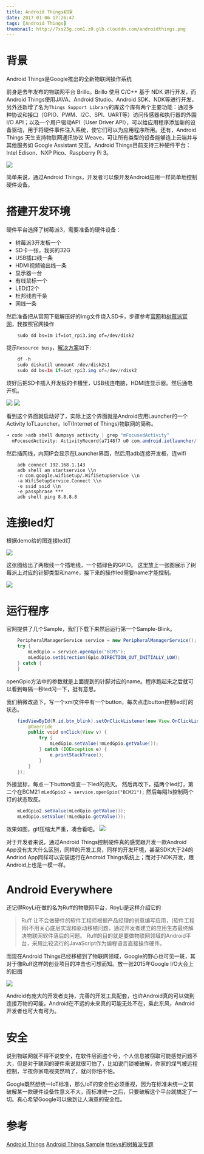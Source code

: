 ```yaml
---
title: Android Things初探
date: 2017-01-06 17:26:47
tags: [Android Things]
thumbnail: http://7xs23g.com1.z0.glb.clouddn.com/androidthings.png
---
```


# 背景

Android Things是Google推出的全新物联网操作系统
<!-- more -->
前身是去年发布的物联网平台 Brillo。Brillo 使用 C/C++ 基于 NDK 进行开发，而Android Things使用JAVA、Android Studio、Android SDK、NDK等进行开发，另外还新增了名为``Things Support Library``的库这个库有两个主要功能：通过多种协议和接口（GPIO、PWM、I2C、SPI、UART等）访问传感器和执行器的外围I/O API；以及一个用户驱动API（User Driver API），可以给应用程序添加新的设备驱动，用于将硬件事件注入系统，使它们可以为应用程序所用。还有，Android Things 天生支持物联网通讯协议 Weave，可让所有类型的设备能够连上云端并与其他服务如 Google Assistant 交互。Android Things目前支持三种硬件平台：Intel Edison、NXP Pico、Raspberry Pi 3。

![](http://7xs23g.com1.z0.glb.clouddn.com/things0.png)

简单来说，通过Android Things，开发者可以像开发Android应用一样简单地控制硬件设备。

# 搭建开发环境

硬件平台选择了树莓派3，需要准备的硬件设备：
 - 树莓派3开发板一个
 - SD卡一张，我买的32G
 - USB插口线一条
 - HDMI视频输出线一条
 - 显示器一台
 - 有线鼠标一个
 - LED灯2个
 - 杜邦线若干条
 - 网线一条

然后准备把从官网下载解压好的img文件烧入SD卡，步骤参考[官网](https://developer.android.com/things/hardware/developer-kits.html)和[树莓派官网](https://www.raspberrypi.org/documentation/installation/installing-images/mac.md)，我按照官网操作

```
    sudo dd bs=1m if=iot_rpi3.img of=/dev/disk2
```

提示``Resource busy``，[解决方案](http://raspberrypi.stackexchange.com/questions/9217/resource-busy-error-when-using-dd-to-copy-disk-img-to-sd-card)如下:

```java
    df -h
    sudo diskutil unmount /dev/disk2s1
    sudo dd bs=1m if=iot_rpi3.img of=/dev/rdisk2
```

烧好后把SD卡插入开发板的卡槽里，USB线连电脑，HDMI连显示器。然后通电开机。

![](http://7xs23g.com1.z0.glb.clouddn.com/things1.jpg)
![](http://7xs23g.com1.z0.glb.clouddn.com/things2.jpg)

看到这个界面就启动好了，实际上这个界面就是Android应用Launcher的一个Activity IoTLauncher。IoT(Internet of Things)物联网的简称。

```java
➜ code >adb shell dumpsys activity | grep "mFocusedActivity"
  mFocusedActivity: ActivityRecord{a7148f7 u0 com.android.iotlauncher/.IoTLauncher t1}
```

然后插网线，内网IP会显示在Launcher界面，然后用adb连接开发板，连wifi

```
    adb connect 192.168.1.143
    adb shell am startservice \\n    
    -n com.google.wifisetup/.WifiSetupService \\n    
    -a WifiSetupService.Connect \\n
    -e ssid ssid \\n
    -e passphrase ***
    adb shell ping 8.8.8.8
```

# 连接led灯

根据demo给的图连接led灯

![](http://7xs23g.com1.z0.glb.clouddn.com/rpi3_schematics.png)

这张图给出了两根线一个插地线，一个插绿色的GPIO。
这里放上一张图展示了树莓派上对应的针脚类型和name，接下来的操作led需要name才能控制。

![](http://7xs23g.com1.z0.glb.clouddn.com/gpio.png)

# 运行程序

官网提供了几个Sample，我们下载下来然后运行第一个Sample-Blink。

```java
    PeripheralManagerService service = new PeripheralManagerService();
    try {
        mLedGpio = service.openGpio("BCM5");
        mLedGpio.setDirection(Gpio.DIRECTION_OUT_INITIALLY_LOW);
    } catch {
    }
```

openGpio方法中的参数就是上面提到的针脚对应的name。程序跑起来之后就可以看到每隔一秒led闪一下，挺有意思。

我们稍微改造下，写一个xml文件中有一个button，每次点击button控制led灯的状态。

```java
    findViewById(R.id.btn_blink).setOnClickListener(new View.OnClickListener() {
        @Override
        public void onClick(View v) {
            try {
                mLedGpio.setValue(!mLedGpio.getValue());
            } catch (IOException e) {
                e.printStackTrace();
            }
        }
    });
```

外接鼠标，每点一下button改变一下led的亮灭。
然后再改下，插两个led灯，第二个在BCM21 ``mLedGpio2 = service.openGpio("BCM21");``
然后每隔1s控制两个灯的状态取反。

```java
    mLedGpio2.setValue(mLedGpio.getValue());
    mLedGpio.setValue(!mLedGpio.getValue());
```

效果如图，gif压缩太严重，凑合看吧。
![](http://7xs23g.com1.z0.glb.clouddn.com/things3.gif)

对于开发者来说，通过Android Things控制硬件真的感觉跟开发一款Android App没有太大什么区别，同样的开发工具，同样的开发环境，甚至SDK大于24的Andriod App同样可以安装运行在Android Things系统上；而对于NDK开发，跟Android上也是一模一样。

# Android Everywhere

还记得RoyLi在做的名为Ruff的物联网平台，RoyLi是这样介绍它的
 >  Ruff 让不会做硬件的软件工程师根据产品经理的创意编写应用，(软件工程师)不用关心底层实现和驱动移植问题，通过开发者建立的应用生态最终解决物联网软件落后的问题。
Ruff的目的就是要做物联网领域的Android平台，采用比较流行的JavaScript作为编程语言直接操作硬件。

而现在Android Things已经移植到了物联网领域，Google的野心也可见一斑，其对于像Ruff这样的创业项目的冲击也可想而知。放一张2015年Google I/O大会上的旧图

![](http://7xs23g.com1.z0.glb.clouddn.com/google_to.png)

Android有庞大的开发者支持，完善的开发工具配套，也许Android真的可以做到连接万物的可能，Android在不远的未来真的可能无处不在，乘此东风，Android开发者也可大有可为。

# 安全

说到物联网就不得不说安全，在软件层面盗个号，个人信息被窃取可能感觉问题不大，但是对于联网的硬件来说就很可怕了，比如说门锁被破解，你家的煤气被远程控制，半夜你家电视突然响了，就问你怕不怕。

Google既然想统一IoT标准，那么IoT的安全性必须重视，因为在标准未统一之前破解某一款硬件设备性意义不大，而标准统一之后，只要破解这个平台就搞定了一切。真心希望Google可以做到让人满意的安全性。

# 参考

[Android Things](https://developer.android.com/things/hardware/index.html)
[Android Things Sample](https://github.com/androidthings)
[ttdevs的树莓派专题](http://www.jianshu.com/nb/3704305)
